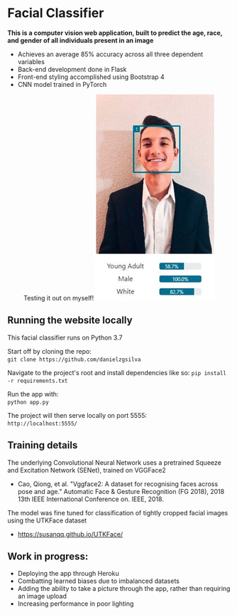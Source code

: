# Facial Classifier

**This is a computer vision web application, built to predict the age, race, and gender of all individuals present in an image**
-  Achieves an average 85% accuracy across all three dependent variables 
-  Back-end development done in Flask 
-  Front-end styling accomplished using Bootstrap 4 
-  CNN model trained in PyTorch

<p align="center">Testing it out on myself!
  <img src='static/home_images/Readme.JPG' alt='An example of the classifier functioning on me!' />
</p>

## Running the website locally
This facial classifier runs on Python 3.7

Start off by cloning the repo:  
`git clone https://github.com/danielzgsilva`

Navigate to the project's root and install dependencies like so:
`pip install -r requirements.txt`

Run the app with:  
`python app.py`

The project will then serve locally on port 5555:  
`http://localhost:5555/`

## Training details
The underlying Convolutional Neural Network uses a pretrained Squeeze and Excitation Network (SENet), trained on VGGFace2
-  Cao, Qiong, et al. "Vggface2: A dataset for recognising faces across pose and age." Automatic Face & Gesture Recognition (FG 2018), 2018 13th IEEE International Conference on. IEEE, 2018.

The model was fine tuned for classification of tightly cropped facial images using the UTKFace dataset
- https://susanqq.github.io/UTKFace/

## Work in progress:
- Deploying the app through Heroku
- Combatting learned biases due to imbalanced datasets
- Adding the ability to take a picture through the app, rather than requiring an image upload
- Increasing performance in poor lighting
